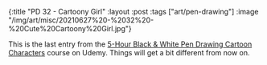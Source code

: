 {:title "PD 32 - Cartoony Girl"
 :layout :post
 :tags ["art/pen-drawing"]
 :image "/img/art/misc/20210627%20-%2032%20-%20Cute%20Cartoony%20Girl.jpg"}

This is the last entry from the [5-Hour Black & White Pen Drawing Cartoon
Characters][5HBWPDCC] course on Udemy. Things will get a bit different from now
on.

[5HBWPDCC]: https://www.udemy.com/course/5-hour-black-and-white-pen-drawing-cartoon-characters/
